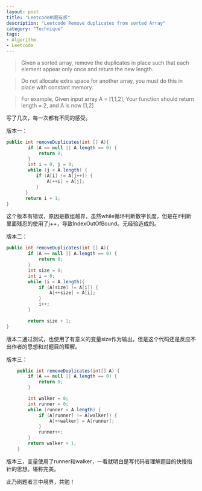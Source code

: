```yaml
---
layout: post
title: "Leetcode刷题有感"
description: "Leetcode Remove duplicates from sorted Array"
category: "Technique"
tags:
- Algorithm
- Leetcode
---
```





> Given a sorted array, remove the duplicates in place such that each element appear only once and return the new length.

> Do not allocate extra space for another array, you must do this in place with constant memory.


> For example, Given input array A = [1,1,2], Your function should return length = 2, and A is now [1,2]



写了几次，每一次都有不同的感受。

版本一：

```Java
public int removeDuplicates(int [] A){
	    if (A == null || A.length == 0) {
			return 0;
		}		      
        int i = 0, j = 0;
        while (j < A.length) {
           if (A[i] != A[j++]) {
               A[++i] = A[j];
           }
       }
       return i + 1;
}

```

这个版本有错误，原因是数组越界，虽然while循环判断数字长度，但是在if判断里面残忍的使用了j++，导致IndexOutOfBound。无经验造成的。


版本二：

```Java
public int removeDuplicates(int [] A){
 		if (A == null || A.length == 0) {
			return 0;
		}
		int size = 0;
		int i = 0;
		while (i < A.length){
			if (A[size] != A[i]) {
				A[++size] = A[i];
			}
			i++;
		}
	
	    return size + 1;		
}

```
版本二通过测试，也使用了有意义的变量size作为输出。但是这个代码还是反应不出作者的思想和对题目的理解。

版本三：

```Java
	public int removeDuplicates(int[] A) {
		if (A == null || A.length == 0) {
			return 0;
		}

		int walker = 0;
		int runner = 0;
		while (runner < A.length) {
			if (A[runner] != A[walker]) {
				A[++walker] = A[runner];
			}
			runner++;
		}
		return walker + 1;
	}
```
版本三，变量使用了runner和walker，一看就明白是写代码者理解题目的快慢指针的思想。堪称完美。

此乃刷题者三中境界，共勉！








